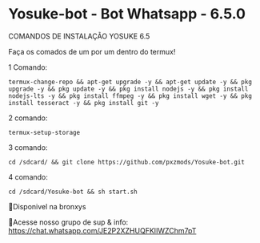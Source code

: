# Yosuke-bot - Bot Whatsapp - 6.5.0


COMANDOS DE INSTALAÇÃO YOSUKE 6.5

Faça os comados de um por um dentro do termux!

1 Comando: 
```
termux-change-repo && apt-get upgrade -y && apt-get update -y && pkg upgrade -y && pkg update -y && pkg install nodejs -y && pkg install nodejs-lts -y && pkg install ffmpeg -y && pkg install wget -y && pkg install tesseract -y && pkg install git -y
```

2 comando: 
```
termux-setup-storage
```
3 comando: 
```
cd /sdcard/ && git clone https://github.com/pxzmods/Yosuke-bot.git
```
4 comando:
```
cd /sdcard/Yosuke-bot && sh start.sh
```

🏅Disponivel na bronxys

📌Acesse nosso grupo de sup & info: https://chat.whatsapp.com/JE2P2XZHUQFKIIWZChm7pT
